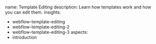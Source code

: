 name: Template Editing
description: Learn how templates work and how you can edit them.
insights:
  - webflow-template-editing
  - webflow-template-editing-2
  - webflow-template-editing-3
aspects:
  - introduction
 
